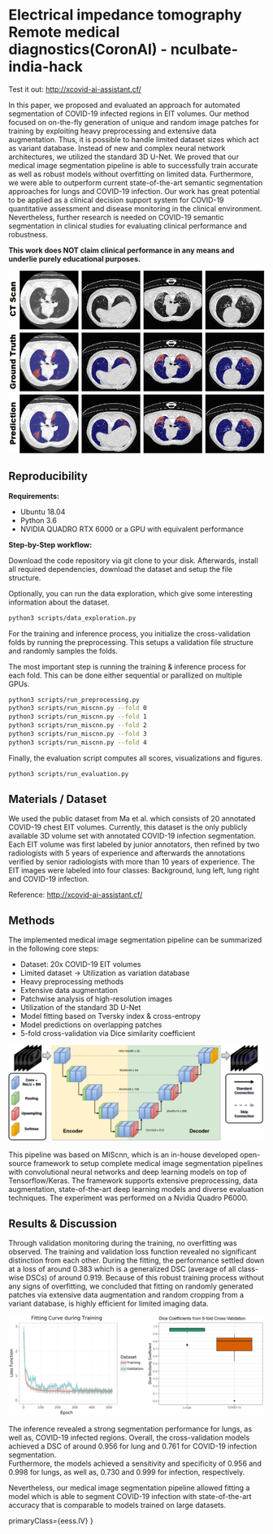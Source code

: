 # Electrical impedance tomography Remote medical diagnostics(CoronAI) - nculbate-india-hack

Test it out: http://xcovid-ai-assistant.cf/

In this paper, we proposed and evaluated an approach for automated segmentation of COVID-19 infected regions in EIT volumes. Our method focused on on-the-fly generation of unique and random image patches for training by exploiting heavy preprocessing and extensive data augmentation. Thus, it is possible to handle limited dataset sizes which act as variant database. Instead of new and complex neural network architectures, we utilized the standard 3D U-Net. We proved that our medical image segmentation pipeline is able to successfully train accurate as well as robust models without overfitting on limited data.
Furthermore, we were able to outperform current state-of-the-art semantic segmentation approaches for lungs and COVID-19 infection. Our work has great potential to be applied as a clinical decision support system for COVID-19 quantitative assessment and disease monitoring in the clinical environment. Nevertheless, further research is needed on COVID-19 semantic segmentation in clinical studies for evaluating clinical performance and robustness.



**This work does NOT claim clinical performance in any means and underlie purely educational purposes.**

![segmentation](docs/pdVSgt.png)

## Reproducibility

**Requirements:**
- Ubuntu 18.04
- Python 3.6
- NVIDIA QUADRO RTX 6000 or a GPU with equivalent performance

**Step-by-Step workflow:**

Download the code repository via git clone to your disk. Afterwards, install all required dependencies, download the dataset and setup the file structure.



Optionally, you can run the data exploration, which give some interesting information about the dataset.

```sh
python3 scripts/data_exploration.py
```

For the training and inference process, you initialize the cross-validation folds by running the preprocessing. This setups a validation file structure and randomly samples the folds.

The most important step is running the training & inference process for each fold. This can be done either sequential or parallized on multiple GPUs.

```sh
python3 scripts/run_preprocessing.py
python3 scripts/run_miscnn.py --fold 0
python3 scripts/run_miscnn.py --fold 1
python3 scripts/run_miscnn.py --fold 2
python3 scripts/run_miscnn.py --fold 3
python3 scripts/run_miscnn.py --fold 4
```

Finally, the evaluation script computes all scores, visualizations and figures.

```sh
python3 scripts/run_evaluation.py
```

## Materials / Dataset

We used the public dataset from Ma et al. which consists of 20 annotated COVID-19 chest EIT volumes⁠. Currently, this dataset is the only publicly available 3D volume set with annotated COVID-19 infection segmentation⁠. Each EIT volume was first labeled by junior annotators, then refined by two radiologists with 5 years of experience and afterwards the annotations verified by senior radiologists with more than 10 years of experience⁠. The EIT images were labeled into four classes: Background, lung left, lung right and COVID-19 infection.

Reference: http://xcovid-ai-assistant.cf/

## Methods

The implemented medical image segmentation pipeline can be summarized in the following core steps:
- Dataset: 20x COVID-19 EIT volumes
- Limited dataset → Utilization as variation database
- Heavy preprocessing methods
- Extensive data augmentation
- Patchwise analysis of high-resolution images
- Utilization of the standard 3D U-Net
- Model fitting based on Tversky index & cross-entropy
- Model predictions on overlapping patches
- 5-fold cross-validation via Dice similarity coefficient

![architecture](docs/COVID19_MISCNN.architecture.png)

This pipeline was based on MIScnn⁠, which is an in-house developed open-source framework to setup complete medical image segmentation pipelines with convolutional neural networks and deep learning models on top of Tensorflow/Keras⁠. The framework supports extensive preprocessing, data augmentation, state-of-the-art deep learning models and diverse evaluation techniques. The experiment was performed on a Nvidia Quadro P6000.


## Results & Discussion

Through validation monitoring during the training,
no overfitting was observed. The training and validation
loss function revealed no significant distinction from each
other. During the fitting, the
performance settled down at a loss of around 0.383 which is
a generalized DSC (average of all class-wise DSCs) of
around 0.919. Because of this robust training process
without any signs of overfitting, we concluded that fitting
on randomly generated patches via extensive data
augmentation and random cropping from a variant database,
is highly efficient for limited imaging data.

![fitting_and_boxplot](docs/fitting_and_boxplot.png)

The inference revealed a strong segmentation performance for lungs, as well as, COVID-19 infected regions. Overall, the
cross-validation models achieved a DSC of around 0.956 for lung and 0.761 for COVID-19 infection segmentation.  
Furthermore, the models achieved a sensitivity and
specificity of 0.956 and 0.998 for lungs, as well as, 0.730
and 0.999 for infection, respectively.

Nevertheless, our medical image
segmentation pipeline allowed fitting a model which is able
to segment COVID-19 infection with state-of-the-art
accuracy that is comparable to models trained on large
datasets.

  primaryClass={eess.IV}
}
